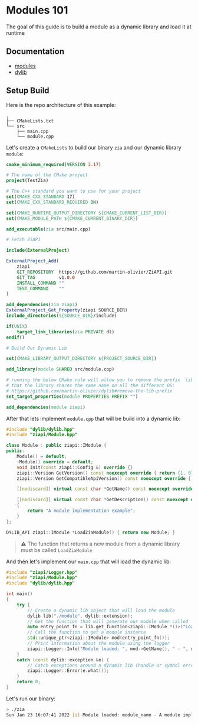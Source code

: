 # Modules 101

The goal of this guide is to build a module as a dynamic library and load it at runtime

## Documentation

- [modules](https://github.com/martin-olivier/ZiAPI/blob/main/docs/general/MODULES.md)  
- [dylib](https://github.com/martin-olivier/dylib)

## Setup Build

Here is the repo architecture of this example:
```
.
├── CMakeLists.txt
└── src
    ├── main.cpp
    └── module.cpp
```

Let's create a `CMakeLists` to build our binary `zia` and our dynamic library `module`:

```cmake
cmake_minimum_required(VERSION 3.17)

# The name of the CMake project
project(TestZia)

# The C++ standard you want to use for your project
set(CMAKE_CXX_STANDARD 17)
set(CMAKE_CXX_STANDARD_REQUIRED ON)

set(CMAKE_RUNTIME_OUTPUT_DIRECTORY ${CMAKE_CURRENT_LIST_DIR})
set(CMAKE_MODULE_PATH ${CMAKE_CURRENT_BINARY_DIR})

add_executable(zia src/main.cpp)

# Fetch ZiAPI

include(ExternalProject)

ExternalProject_Add(
    ziapi
    GIT_REPOSITORY  https://github.com/martin-olivier/ZiAPI.git
    GIT_TAG         v1.0.0
    INSTALL_COMMAND ""
    TEST_COMMAND    ""
)

add_dependencies(zia ziapi)
ExternalProject_Get_Property(ziapi SOURCE_DIR)
include_directories(${SOURCE_DIR}/include)

if(UNIX)
    target_link_libraries(zia PRIVATE dl)
endif()

# Build Our Dynamic Lib

set(CMAKE_LIBRARY_OUTPUT_DIRECTORY ${PROJECT_SOURCE_DIR})

add_library(module SHARED src/module.cpp)

# running the below CMake rule will allow you to remove the prefix `lib` for macOS and linux, ensuring
# that the library shares the same name on all the different OS:
# https://github.com/martin-olivier/dylib#remove-the-lib-prefix
set_target_properties(module PROPERTIES PREFIX "")

add_dependencies(module ziapi)
```

After that lets implement `module.cpp` that will be build into a dynamic lib:
```c++
#include "dylib/dylib.hpp"
#include "ziapi/Module.hpp"

class Module : public ziapi::IModule {
public:
    Module() = default;
    ~Module() override = default;
    void Init(const ziapi::Config &) override {}
    ziapi::Version GetVersion() const noexcept override { return {1, 0}; }
    ziapi::Version GetCompatibleApiVersion() const noexcept override { return {1, 0}; }

    [[nodiscard]] virtual const char *GetName() const noexcept override { return "module_name"; }

    [[nodiscard]] virtual const char *GetDescription() const noexcept override
    {
        return "A module implementation example";
    }
};

DYLIB_API ziapi::IModule *LoadZiaModule() { return new Module; }
```

> :warning: The function that returns a new module from a dynamic library must be called `LoadZiaModule`

And then let's implement our `main.cpp` that will load the dynamic lib:

```c++
#include "ziapi/Logger.hpp"
#include "ziapi/Module.hpp"
#include "dylib/dylib.hpp"

int main()
{
    try {
        // Create a dynamic lib object that will load the module
        dylib lib("./module", dylib::extension);
        // Get the function that will generate our module when called
        auto entry_point_fn = lib.get_function<ziapi::IModule *()>("LoadZiaModule");
        // Call the function to get a module instance
        std::unique_ptr<ziapi::IModule> mod(entry_point_fn());
        // Print information about the module using the logger
        ziapi::Logger::Info("Module loaded: ", mod->GetName(), " - ", mod->GetDescription());
    }
    catch (const dylib::exception &e) {
        // Catch exceptions around a dynamic lib (handle or symbol errors) and print them using the logger
        ziapi::Logger::Error(e.what());
    }
    return 0;
}
```

Let's run our binary:
```sh
> ./zia
Sun Jan 23 16:07:41 2022 [i] Module loaded: module_name - A module implementation example
```
